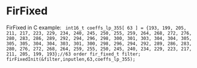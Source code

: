 # FirFixed
FirFixed in C
example:
``
int16_t coeffs_lp_355[ 63 ] =
{193, 199, 205, 211, 217, 223, 229, 234, 240, 245, 250, 255, 259, 264,
 268, 272, 276, 280, 283, 286, 289, 292, 294, 296, 298, 300, 301, 303,
 304, 304, 305, 305, 305, 304, 304, 303, 301, 300, 298, 296, 294, 292,
 289, 286, 283, 280, 276, 272, 268, 264, 259, 255, 250, 245, 240, 234,
 229, 223, 217, 211, 205, 199, 193};//63 order
fir_fixed_t filter;
firFixedInit(&filter,inputlen,63,coeffs_lp_355);``
